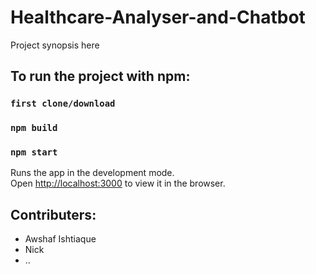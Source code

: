 # Healthcare-Analyser-and-Chatbot

Project synopsis here

## To run the project with npm:

### `first clone/download`
### `npm build`
### `npm start`

Runs the app in the development mode.\
Open [http://localhost:3000](http://localhost:3000) to view it in the browser.

## Contributers:
* Awshaf Ishtiaque
* Nick
* ..
